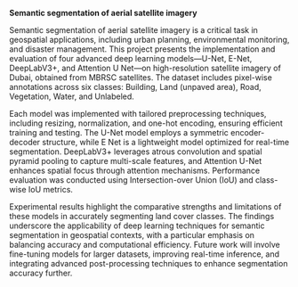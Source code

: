 **Semantic segmentation of aerial satellite imagery**

Semantic segmentation of aerial satellite imagery is a 
critical task in geospatial applications, including urban planning, 
environmental monitoring, and disaster management. This project 
presents the implementation and evaluation of four advanced deep 
learning models—U-Net, E-Net, DeepLabV3+, and Attention U
Net—on high-resolution satellite imagery of Dubai, obtained from 
MBRSC satellites. The dataset includes pixel-wise annotations 
across six classes: Building, Land (unpaved area), Road, 
Vegetation, Water, and Unlabeled. 

Each model was implemented with tailored preprocessing 
techniques, including resizing, normalization, and one-hot 
encoding, ensuring efficient training and testing. The U-Net 
model employs a symmetric encoder-decoder structure, while E
Net is a lightweight model optimized for real-time segmentation. 
DeepLabV3+ leverages atrous convolution and spatial pyramid 
pooling to capture multi-scale features, and Attention U-Net 
enhances spatial focus through attention mechanisms. 
Performance evaluation was conducted using Intersection-over
Union (IoU) and class-wise IoU metrics. 

Experimental results highlight the comparative strengths and 
limitations of these models in accurately segmenting land cover 
classes. The findings underscore the applicability of deep learning 
techniques for semantic segmentation in geospatial contexts, with 
a particular emphasis on balancing accuracy and computational 
efficiency. Future work will involve fine-tuning models for larger 
datasets, improving real-time inference, and integrating advanced 
post-processing techniques to enhance segmentation accuracy 
further. 
